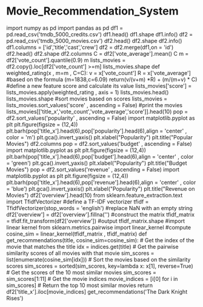 # Movie_Recommendation_System
import numpy as pd
import pandas as pd
df1 = pd.read_csv('tmdb_5000_credits.csv')
df1.head()
df1.shape
df1.info()
df2 = pd.read_csv('tmdb_5000_movies.csv')
df2.head()
df2.shape
df2.info()
df1.columns = ['id','title','cast','crew']
df2 = df2.merge(df1,on = 'id')
df2.head()
df2.shape
df2.columns
C = df2['vote_average'].mean()
C
m = df2['vote_count'].quantile(0.9)
m
lists_movies = df2.copy().loc[df2['vote_count'] >=m]
lists_movies.shape
def weighted_rating(x , m=m , C=C):
    v = x['vote_count']
    R = x['vote_average']
    #based on the formula (m=1838,c=6.09)
    return(v/(v+m) *R) + (m/(m+v) * C)
#define a new feature score and calculate its value
lists_movies['score'] = lists_movies.apply(weighted_rating , axis = 1) 
lists_movies.head()
lists_movies.shape
#sort movies based on scores
lists_movies = lists_movies.sort_values('score' , ascending = False)
#print the movies
lists_movies[['title_x','vote_count','vote_average','score']].head(10)
pop = df2.sort_values('popularity' , ascending = False)
import matplotlib.pyplot as plt
plt.figure(figsize = (12,4))
plt.barh(pop['title_x'].head(6),pop['popularity'].head(6),align = 'center' , color = 'm')
plt.gca().invert_yaxis()
plt.xlabel("Popularity")
plt.title("Popular Movies")
df2.columns
pop = df2.sort_values('budget' , ascending = False)
import matplotlib.pyplot as plt
plt.figure(figsize = (12,4))
plt.barh(pop['title_x'].head(6),pop['budget'].head(6),align = 'center' , color = 'green')
plt.gca().invert_yaxis()
plt.xlabel("Popularity")
plt.title("Budget Movies")
pop = df2.sort_values('revenue' , ascending = False)
import matplotlib.pyplot as plt
plt.figure(figsize = (12,4))
plt.barh(pop['title_x'].head(6),pop['revenue'].head(6),align = 'center' , color = 'blue')
plt.gca().invert_yaxis()
plt.xlabel("Popularity")
plt.title("Revenue on Movies")
df2['overview'].head(10)
from sklearn.feature_extraction.text import TfidfVectorizer
#define a TF-IDF vectorizer
tfidf = TfidfVectorizer(stop_words = 'english')
#replace NaN with an empty string
df2['overview'] = df2['overview'].fillna('')
#construct the matrix
tfidf_matrix = tfidf.fit_transform(df2['overview'])
#output
tfidf_matrix.shape
#import linear kernel
from sklearn.metrics.pairwise import linear_kernel
#compute
cosine_sim = linear_kernel(tfidf_matrix , tfidf_matrix)
def get_recommendations(title, cosine_sim=cosine_sim):
    # Get the index of the movie that matches the title
    idx = indices.get(title)
    # Get the pairwise similarity scores of all movies with that movie
    sim_scores = list(enumerate(cosine_sim[idx]))
    # Sort the movies based on the similarity scores
    sim_scores = sorted(sim_scores, key=lambda x: x[1], reverse=True)
    # Get the scores of the 10 most similar movies
    sim_scores = sim_scores[1:11]
    # Get the movie indices
    movie_indices = [i[0] for i in sim_scores]
    # Return the top 10 most similar movies
    return df2['title_x'].iloc[movie_indices]
    get_recommendations('The Dark Knight Rises')
